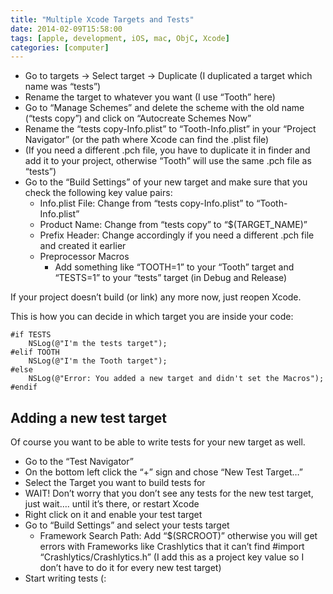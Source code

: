 ```yaml
---
title: "Multiple Xcode Targets and Tests"
date: 2014-02-09T15:58:00
tags: [apple, development, iOS, mac, ObjC, Xcode]
categories: [computer]
---
```


<!--more-->

- Go to targets -> Select target -> Duplicate (I duplicated a target which name was “tests”)
- Rename the target to whatever you want (I use “Tooth” here)
- Go to “Manage Schemes” and delete the scheme with the old name (“tests copy”) and click on “Autocreate Schemes Now”
- Rename the “tests copy-Info.plist” to “Tooth-Info.plist” in your “Project Navigator” (or the path where Xcode can find the .plist file)
- (If you need a different .pch file, you have to duplicate it in finder and add it to your project, otherwise “Tooth” will use the same .pch file as “tests”)
- Go to the “Build Settings” of your new target and make sure that you check the following key value pairs:
  - Info.plist File: Change from “tests copy-Info.plist” to “Tooth-Info.plist”
  - Product Name: Change from “tests copy” to “$(TARGET_NAME)”
  - Prefix Header: Change accordingly if you need a different .pch file and created it earlier
  - Preprocessor Macros
    - Add something like “TOOTH=1” to your “Tooth” target and “TESTS=1” to your “tests” target (in Debug and Release)

If your project doesn’t build (or link) any more now, just reopen Xcode.

This is how you can decide in which target you are inside your code:

```objc
#if TESTS
    NSLog(@"I'm the tests target");
#elif TOOTH
    NSLog(@"I'm the Tooth target");
#else
    NSLog(@"Error: You added a new target and didn't set the Macros");
#endif
```

## Adding a new test target

Of course you want to be able to write tests for your new target as well.

- Go to the “Test Navigator”
- On the bottom left click the “+” sign and chose “New Test Target…”
- Select the Target you want to build tests for
- WAIT! Don’t worry that you don’t see any tests for the new test target, just wait…. until it’s there, or restart Xcode
- Right click on it and enable your test target
- Go to “Build Settings” and select your tests target
  - Framework Search Path: Add “$(SRCROOT)” otherwise you will get errors with Frameworks like Crashlytics that it can’t find #import “Crashlytics/Crashlytics.h” (I add this as a project key value so I don’t have to do it for every new test target)
- Start writing tests (:
